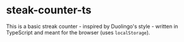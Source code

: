 # steak-counter-ts

This is a basic streak counter - inspired by Duolingo's style - written in TypeScript and meant for the browser (uses `localStorage`).

